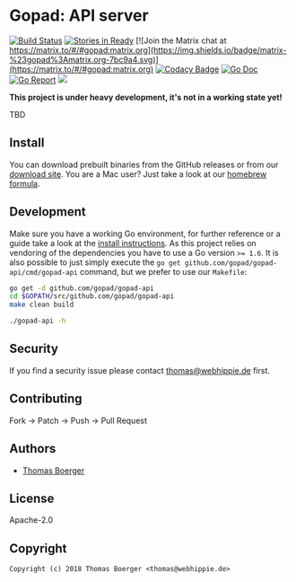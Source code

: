 # Gopad: API server

[![Build Status](http://github.dronehippie.de/api/badges/gopad/gopad-api/status.svg)](http://github.dronehippie.de/gopad/gopad-api)
[![Stories in Ready](https://badge.waffle.io/gopad/gopad-api.svg?label=ready&title=Ready)](http://waffle.io/gopad/gopad-api)
[![Join the Matrix chat at https://matrix.to/#/#gopad:matrix.org](https://img.shields.io/badge/matrix-%23gopad%3Amatrix.org-7bc9a4.svg)](https://matrix.to/#/#gopad:matrix.org)
[![Codacy Badge](https://api.codacy.com/project/badge/Grade/8592cd6c200d4e0cb2564c82498aaee1)](https://www.codacy.com/app/gopad/gopad-api?utm_source=github.com&amp;utm_medium=referral&amp;utm_content=gopad/gopad-api&amp;utm_campaign=Badge_Grade)
[![Go Doc](https://godoc.org/github.com/gopad/gopad-api?status.svg)](http://godoc.org/github.com/gopad/gopad-api)
[![Go Report](https://goreportcard.com/badge/github.com/gopad/gopad-api)](https://goreportcard.com/report/github.com/gopad/gopad-api)
[![](https://images.microbadger.com/badges/image/gopad/gopad-api.svg)](http://microbadger.com/images/gopad/gopad-api "Get your own image badge on microbadger.com")


**This project is under heavy development, it's not in a working state yet!**

TBD


## Install

You can download prebuilt binaries from the GitHub releases or from our [download site](http://dl.webhippie.de/gopad/api). You are a Mac user? Just take a look at our [homebrew formula](https://github.com/gopad/homebrew-gopad).


## Development

Make sure you have a working Go environment, for further reference or a guide take a look at the [install instructions](http://golang.org/doc/install.html). As this project relies on vendoring of the dependencies you have to use a Go version `>= 1.6`. It is also possible to just simply execute the `go get github.com/gopad/gopad-api/cmd/gopad-api` command, but we prefer to use our `Makefile`:

```bash
go get -d github.com/gopad/gopad-api
cd $GOPATH/src/github.com/gopad/gopad-api
make clean build

./gopad-api -h
```


## Security

If you find a security issue please contact thomas@webhippie.de first.


## Contributing

Fork -> Patch -> Push -> Pull Request


## Authors

* [Thomas Boerger](https://github.com/tboerger)


## License

Apache-2.0


## Copyright

```
Copyright (c) 2018 Thomas Boerger <thomas@webhippie.de>
```
